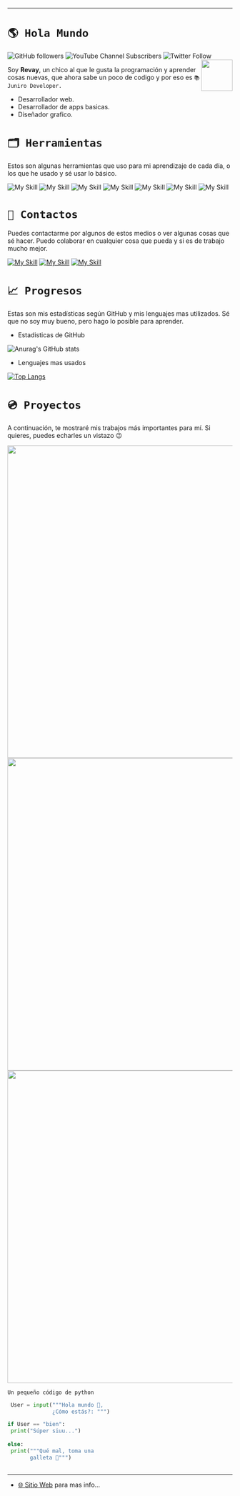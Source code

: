 
---
# ``🌎 Hola Mundo``
![GitHub followers](https://img.shields.io/github/followers/revay3d?style=social) ![YouTube Channel Subscribers](https://img.shields.io/youtube/channel/subscribers/UCE7NWSOlaZ4IOXfIuBip_kQ) ![Twitter Follow](https://img.shields.io/twitter/follow/revayDev?style=social) <img align='right' src="https://i.ibb.co/zr4fNfh/Iz6o-UDs-AAAAASUVORK5-CYII.png" width="70">

Soy **Revay**, un chico al que le gusta la programación y aprender cosas nuevas, que ahora sabe un poco de codigo y por eso es ``📚 Juniro Developer.``

* Desarrollador web.
* Desarrollador de apps basicas.
* Diseñador grafico.

# ``🗂 Herramientas``
Estos son algunas herramientas que uso para mi aprendizaje de cada día, o los que he usado y sé usar lo básico.

![My Skill](https://skillicons.dev/icons?i=py) ![My Skill](https://skillicons.dev/icons?i=js) ![My Skill](https://skillicons.dev/icons?i=html) ![My Skill](https://skillicons.dev/icons?i=css) ![My Skill](https://skillicons.dev/icons?i=sass) ![My Skill](https://skillicons.dev/icons?i=react) ![My Skill](https://skillicons.dev/icons?i=vite) 
 



# ``📣 Contactos``
Puedes contactarme por algunos de estos medios o ver algunas cosas que sé hacer. Puedo colaborar en cualquier cosa que pueda y si es de trabajo mucho mejor.

[![My Skill](https://skillicons.dev/icons?i=discord)](https://discord.com/users/1066481602403766313) [![My Skill](https://skillicons.dev/icons?i=twitter)](https://twitter.com/revayDev?s=09) [![My Skill](https://skillicons.dev/icons?i=github)](https://github.com/Revay3d) 

# ``📈 Progresos``
Estas son mis estadísticas según GitHub y mis lenguajes mas utilizados. Sé que no soy muy bueno, pero hago lo posible para aprender.

* Estadisticas de GitHub

![Anurag's GitHub stats](https://github-readme-stats.vercel.app/api?username=revay3d&show_icons=true&theme=dark&locale=es&icon_color=2F80ED)

* Lenguajes mas usados

[![Top Langs](https://github-readme-stats.vercel.app/api/top-langs/?username=revay3d&layout=compact&locale=es&bg_color=151515&text_color=848484&title_color=FFFFFF)](https://github.com/revay3d/github-readme-stats)

# ``💿 Proyectos``
A continuación, te mostraré mis trabajos más importantes para mí. Si quieres, puedes echarles un vistazo 😉

<p align="center">
  <a href="https://github.com/revay3d/SafeBox">
<img src="https://opengraph.githubassets.com/<any_hash_number>/revay3d/SafeBox"  width="700">
     </a>
  <a href="https://github.com/revay3d/Discord.py">  
<img src="https://opengraph.githubassets.com/<any_hash_number>/revay3d/Discord.py"  width="700">
  </a>
   <a href="https://github.com/revay3d/Discord.js">  
<img src="https://opengraph.githubassets.com/<any_hash_number>/revay3d/Discord.js"  width="700">
  </a>

</p>

`Un pequeño código de python`
```Python
 User = input("""Hola mundo 👋,
              ¿Cómo estás?: """)

if User == "bien":
 print("Súper siuu...")
 
else:
 print("""Qué mal, toma una 
       galleta 🍪""")
 
```
---

* [🌐 Sitio Web](https://revay3d.github.io/revaydev/) para mas info...
